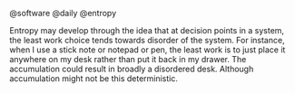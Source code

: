 @software @daily
@entropy

Entropy may develop through the idea that at decision points in a system, the least work choice tends towards disorder
of the system. For instance, when I use a stick note or notepad or pen, the least work is to just place it anywhere on
my desk rather than put it back in my drawer. The accumulation could result in broadly a disordered desk. Although
accumulation might not be this deterministic.
